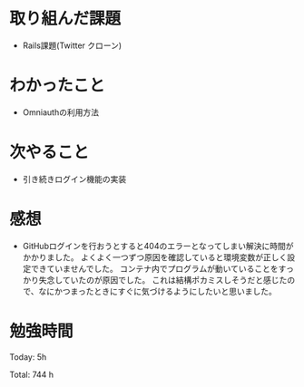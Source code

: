 # 取り組んだ課題
- Rails課題(Twitter クローン)

# わかったこと
- Omniauthの利用方法
  
# 次やること
- 引き続きログイン機能の実装

# 感想
- GitHubログインを行おうとすると404のエラーとなってしまい解決に時間がかかりました。
よくよく一つずつ原因を確認していると環境変数が正しく設定できていませんでした。
コンテナ内でプログラムが動いていることをすっかり失念していたのが原因でした。
これは結構ポカミスしそうだと感じたので、なにかつまったときにすぐに気づけるようにしたいと思いました。

# 勉強時間
Today: 5h

Total: 744 h
